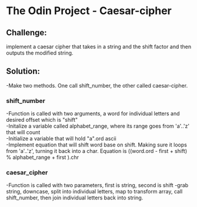 # The Odin Project - Caesar-cipher

## Challenge: 
implement a caesar cipher that takes in a string and the shift factor and then outputs the modified string.

## Solution:
-Make two methods. One call shift_number, the other called caesar-cipher.
### shift_number
-Function is called with two arguments, a word for individual letters and desired offset which is "shift"<br>
-Initalize a variable called alphabet_range, where its range goes from 'a'..'z' that will count <br>
-Initialize a variable that will hold "a".ord ascii <br>
-Implement equation that will shift word base on shift. Making sure it loops from 'a'..'z', turning it back into a char. Equation is ((word.ord - first + shift) % alphabet_range + first ).chr <br>
### caesar_cipher
-Function is called with two parameters, first is string, second is shift
-grab string, downcase, split into individual letters, map to transform array, call shift_number, then join individual letters back into string.
